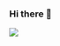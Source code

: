 ### Hi there 👋

<img src="https://github-readme-stats.vercel.app/api?username=dvtiendat&&show_icons=true&title_color=ffffff&icon_color=bb2acf&text_color=daf7dc&bg_color=151515">
